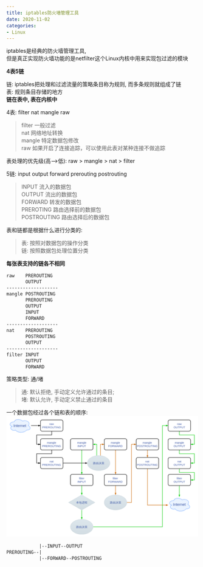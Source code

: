 ```yaml
---
title: iptables防火墙管理工具
date: 2020-11-02
categories:
- Linux
---
```

iptables是经典的防火墙管理工具, <br>
但是真正实现防火墙功能的是netfilter这个Linux内核中用来实现包过滤的模块<br>

**4表5链**<br>

链: iptables把处理和过滤流量的策略条目称为规则, 而多条规则就组成了链<br>
表: 规则条目存储的地方<br>
**链在表中, 表在内核中**<br>

4表: filter nat mangle raw<br>

>filter  一般过滤<br>
>nat     网络地址转换<br>
>mangle  特定数据包修改<br>
>raw     如果开启了连接追踪，可以使用此表对某种连接不做追踪<br>

表处理的优先级(高\-\-\>低): raw > mangle > nat > filter<br>

5链: input output forward prerouting postrouting<br>

>INPUT    流入的数据包<br>
>OUTPUT   流出的数据包<br>
>FORWARD  转发的数据包<br>
>PREROTING  路由选择前的数据包<br>
>POSTROUTING  路由选择后的数据包<br>

表和链都是根据什么进行分类的:<br>

>表: 按照对数据包的操作分类<br>
>链: 按照数据包处理位置分类<br>

**每张表支持的链各不相同**<br>
```
raw    PREROUTING
       OUTPUT
-------------------
mangle POSTROUTING
       PREROUTING
       OUTPUT
       INPUT
       FORWARD
-------------------
nat    PREROUTING
       POSTROUTING
       OUTPUT
-------------------
filter INPUT
       OUTPUT
       FORWARD
```

策略类型: 通/堵<br>

>通: 默认拒绝, 手动定义允许通过的条目;<br>
>堵: 默认允许, 手动定义禁止通过的条目<br>


一个数据包经过各个链和表的顺序:<br>
<img src="assets/post_image/iptables.png"><br>
```
            |--INPUT--OUTPUT
PREROUTING--|
            |--FORWARD--POSTROUTING
```


